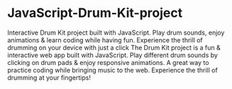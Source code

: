 # JavaScript-Drum-Kit-project
Interactive Drum Kit project built with JavaScript. Play drum sounds, enjoy animations &amp; learn coding while having fun. Experience the thrill of drumming on your device with just a click
The Drum Kit project is a fun & interactive web app built with JavaScript. Play different drum sounds by clicking on drum pads & enjoy responsive animations. A great way to practice coding while bringing music to the web. Experience the thrill of drumming at your fingertips!
